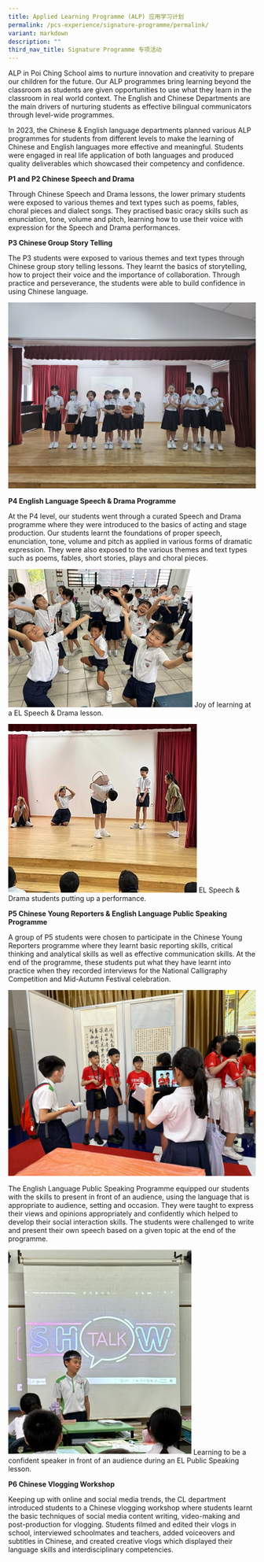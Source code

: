 ```yaml
---
title: Applied Learning Programme (ALP) 应用学习计划
permalink: /pcs-experience/signature-programme/permalink/
variant: markdown
description: ""
third_nav_title: Signature Programme 专项活动
---
```

ALP in Poi Ching School aims to nurture innovation and creativity to prepare our children for the future. Our ALP programmes bring learning beyond the classroom as students are given opportunities to use what they learn in the classroom in real world context. The English and Chinese Departments are the main drivers of nurturing students as effective bilingual communicators through level-wide programmes.

In 2023, the Chinese & English language departments planned various ALP programmes for students from different levels to make the learning of Chinese and English languages more effective and meaningful. Students were engaged in real life application of both languages and produced quality deliverables which showcased their competency and confidence.

**P1 and P2 Chinese Speech and Drama**

Through Chinese Speech and Drama lessons, the lower primary students were exposed to various themes and text types such as poems, fables, choral pieces and dialect songs. They practised basic oracy skills such as enunciation, tone, volume and pitch, learning how to use their voice with expression for the Speech and Drama performances. 

**P3 Chinese Group Story Telling**

The P3 students were exposed to various themes and text types through Chinese group story telling lessons. They learnt the basics of storytelling, how to project their voice and the importance of collaboration. Through practice and perseverance, the students were able to build confidence in using Chinese language.

![](/images/WhatsApp_Image_2023_11_20_at_1_41_37_PM.jpeg)

**P4 English Language Speech & Drama Programme**

At the P4 level, our students went through a curated Speech and Drama programme where they were introduced to the basics of acting and stage production. Our students learnt the foundations of proper speech, enunciation, tone, volume and pitch as applied in various forms of dramatic expression. They were also exposed to the various themes and text types such as poems, fables, short stories, plays and choral pieces.

![](/images/ALP_2023_website.jpg)
Joy of learning at a EL Speech & Drama lesson.

![](/images/ALP_2023_website_2.jpg)
EL Speech & Drama students putting up a performance.

**P5 Chinese Young Reporters & English Language Public Speaking Programme**

A group of P5 students were chosen to participate in the Chinese Young Reporters programme where they learnt basic reporting skills, critical thinking and analytical skills as well as effective communication skills. At the end of the programme, these students put what they have learnt into practice when they recorded interviews for the National Calligraphy Competition and Mid-Autumn Festival celebration.

![](/images/WhatsApp_Image_2023_11_20_at_3_58_59_PM__3_.jpeg)

The English Language Public Speaking Programme equipped our students with the skills to present in front of an audience, using the language that is appropriate to audience, setting and occasion. They were taught to express their views and opinions appropriately and confidently which helped to develop their social interaction skills. The students were challenged to write and present their own speech based on a given topic at the end of the programme.

![](/images/ALP_2023_website_3.jpg)
Learning to be a confident speaker in front of an audience during an EL Public Speaking lesson.

**P6 Chinese Vlogging Workshop**

Keeping up with online and social media trends, the CL department introduced students to a Chinese vlogging workshop where students learnt the basic techniques of social media content writing, video-making and post-production for vlogging. Students filmed and edited their vlogs in school, interviewed schoolmates and teachers, added voiceovers and subtitles in Chinese, and created creative vlogs which displayed their language skills and interdisciplinary competencies.